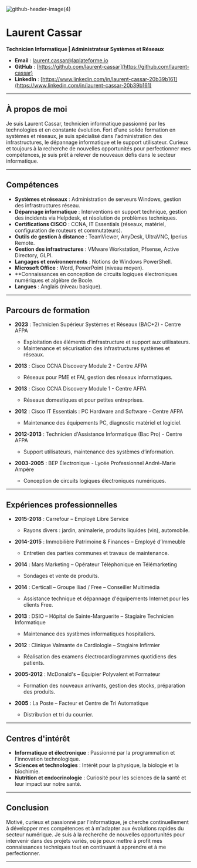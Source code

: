 

![github-header-image(4)](https://github.com/user-attachments/assets/f77edef3-782b-445b-8add-4e4db417609a)


# Laurent Cassar

**Technicien Informatique | Administrateur Systèmes et Réseaux**

- **Email** : [laurent.cassar@laplateforme.io](mailto:laurent.cassar@laplateforme.io)
- **GitHub** : [https://github.com/laurent-cassar](https://github.com/laurent-cassar)
- **LinkedIn** : [https://www.linkedin.com/in/laurent-cassar-20b39b161](https://www.linkedin.com/in/laurent-cassar-20b39b161)

---

## À propos de moi

Je suis Laurent Cassar, technicien informatique passionné par les technologies et en constante évolution. Fort d'une solide formation en systèmes et réseaux, je suis spécialisé dans l'administration des infrastructures, le dépannage informatique et le support utilisateur. Curieux et toujours à la recherche de nouvelles opportunités pour perfectionner mes compétences, je suis prêt à relever de nouveaux défis dans le secteur informatique.

---

## Compétences

- **Systèmes et réseaux** : Administration de serveurs Windows, gestion des infrastructures réseau.
- **Dépannage informatique** : Interventions en support technique, gestion des incidents via Helpdesk, et résolution de problèmes techniques.
- **Certifications CISCO** : CCNA, IT Essentials (réseaux, matériel, configuration de routeurs et commutateurs).
- **Outils de gestion à distance** : TeamViewer, AnyDesk, UltraVNC, Iperius Remote.
- **Gestion des infrastructures** : VMware Workstation, Pfsense, Active Directory, GLPI.
- **Langages et environnements** : Notions de Windows PowerShell.
- **Microsoft Office** : Word, PowerPoint (niveau moyen).
- **Connaissances en conception de circuits logiques électroniques numériques et algèbre de Boole.
- **Langues** : Anglais (niveau basique).

---

## Parcours de formation

- **2023** : Technicien Supérieur Systèmes et Réseaux (BAC+2) - Centre AFPA
  - Exploitation des éléments d’infrastructure et support aux utilisateurs.
  - Maintenance et sécurisation des infrastructures systèmes et réseaux.

- **2013** : Cisco CCNA Discovery Module 2 - Centre AFPA
  - Réseaux pour PME et FAI, gestion des réseaux informatiques.

- **2013** : Cisco CCNA Discovery Module 1 - Centre AFPA
  - Réseaux domestiques et pour petites entreprises.

- **2012** : Cisco IT Essentials : PC Hardware and Software - Centre AFPA
  - Maintenance des équipements PC, diagnostic matériel et logiciel.

- **2012-2013** : Technicien d'Assistance Informatique (Bac Pro) - Centre AFPA
  - Support utilisateurs, maintenance des systèmes d’information.

- **2003-2005** : BEP Électronique - Lycée Professionnel André-Marie Ampère
  - Conception de circuits logiques électroniques numériques.

---

## Expériences professionnelles

- **2015-2018** : Carrefour – Employé Libre Service
  - Rayons divers : jardin, animalerie, produits liquides (vin), automobile.
  
- **2014-2015** : Immobilière Patrimoine & Finances – Employé d’Immeuble
  - Entretien des parties communes et travaux de maintenance.
  
- **2014** : Mars Marketing – Opérateur Téléphonique en Télémarketing
  - Sondages et vente de produits.
  
- **2014** : Certicall – Groupe Iliad / Free – Conseiller Multimédia
  - Assistance technique et dépannage d'équipements Internet pour les clients Free.
  
- **2013** : DSIO – Hôpital de Sainte-Marguerite – Stagiaire Technicien Informatique
  - Maintenance des systèmes informatiques hospitaliers.
  
- **2012** : Clinique Valmante de Cardiologie – Stagiaire Infirmier
  - Réalisation des examens électrocardiogrammes quotidiens des patients.
  
- **2005-2012** : McDonald's – Équipier Polyvalent et Formateur
  - Formation des nouveaux arrivants, gestion des stocks, préparation des produits.
  
- **2005** : La Poste – Facteur et Centre de Tri Automatique
  - Distribution et tri du courrier.

---

## Centres d'intérêt

- **Informatique et électronique** : Passionné par la programmation et l'innovation technologique.
- **Sciences et technologies** : Intérêt pour la physique, la biologie et la biochimie.
- **Nutrition et endocrinologie** : Curiosité pour les sciences de la santé et leur impact sur notre santé.

---

## Conclusion

Motivé, curieux et passionné par l'informatique, je cherche continuellement à développer mes compétences et à m'adapter aux évolutions rapides du secteur numérique. Je suis à la recherche de nouvelles opportunités pour intervenir dans des projets variés, où je peux mettre à profit mes connaissances techniques tout en continuant à apprendre et à me perfectionner.

---

